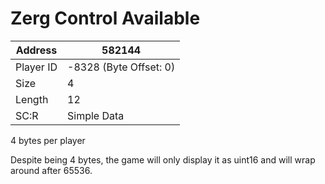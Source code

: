 #  Zerg Control Available
Address   | 582144
----------|-------------
Player ID | -8328 (Byte Offset: 0)
Size 	  | 4
Length 	  | 12
SC:R      | Simple Data

4 bytes per player

Despite being 4 bytes, the game will only display it as uint16 and will wrap around after 65536.
